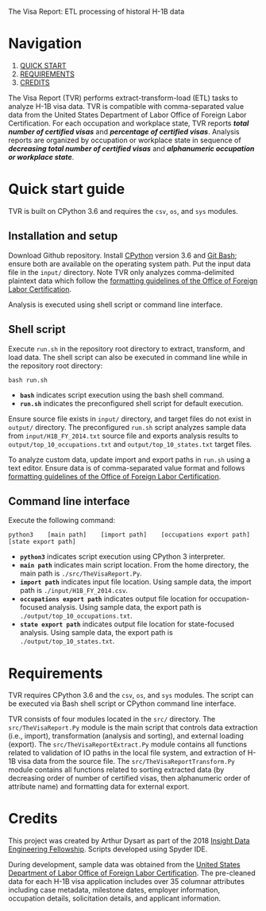 The Visa Report: ETL processing of historal H-1B data

# Navigation
1. [QUICK START](README.md#Quick-start-guide)
2. [REQUIREMENTS](README.md#Requirements)
3. [CREDITS](README.md#Credits)

The Visa Report (TVR) performs extract-transform-load (ETL) tasks to analyze H-1B visa data. TVR is compatible with comma-separated value data from the United States Department of Labor Office of Foreign Labor Certification. For each occupation and workplace state, TVR reports ***total number of certified visas*** and ***percentage of certified visas***. Analysis reports are organized by occupation or workplace state in sequence of ***decreasing total number of certified visas*** and ***alphanumeric occupation or workplace state***.


# Quick start guide

TVR is built on CPython 3.6 and requires the `csv`, `os`, and `sys` modules.

## Installation and setup
Download Github repository. Install [CPython](https://www.python.org/downloads) version 3.6 and [Git Bash](https://git-scm.com/downloads); ensure both are available on the operating system path. Put the input data file in the `input/` directory. Note TVR only analyzes comma-delimited plaintext data which follow the [formatting guidelines of the Office of Foreign Labor Certification](https://www.foreignlaborcert.doleta.gov/performancedata.cfm#dis).

Analysis is executed using shell script or command line interface.


## Shell script
Execute `run.sh` in the repository root directory to extract, transform, and load data. The shell script can also be executed in command line while in the repository root directory:

```
bash run.sh
```

- **`bash`** indicates script execution using the bash shell command.
- **`run.sh`** indicates the preconfigured shell script for default execution.

Ensure source file exists in `input/` directory, and target files do not exist in `output/` directory. The preconfigured `run.sh` script analyzes sample data from `input/H1B_FY_2014.txt` source file and exports analysis results to `output/top_10_occupations.txt` and `output/top_10_states.txt` target files.

To analyze custom data, update import and export paths in `run.sh` using a text editor. Ensure data is of comma-separated value format and follows [formatting guidelines of the Office of Foreign Labor Certification](https://www.foreignlaborcert.doleta.gov/performancedata.cfm#dis).


## Command line interface
Execute the following command:

```
python3    [main path]    [import path]    [occupations export path]    [state export path]
```

- **`python3`** indicates script execution using CPython 3 interpreter.
- **`main path`** indicates main script location. From the home directory, the main path is `./src/TheVisaReport.Py`.
- **`import path`** indicates input file location. Using sample data, the import path is `./input/H1B_FY_2014.csv`.
- **`occupations export path`** indicates output file location for occupation-focused analysis. Using sample data, the export path is `./output/top_10_occupations.txt`.
- **`state export path`** indicates output file location for state-focused analysis. Using sample data, the export path is `./output/top_10_states.txt`.


# Requirements

TVR requires CPython 3.6 and the `csv`, `os`, and `sys` modules. The script can be executed via Bash shell script or CPython command line interface.

TVR consists of four modules located in the `src/` directory. The `src/TheVisaReport.Py` module is the main script that controls data extraction (i.e., import), transformation (analysis and sorting), and external loading (export). The `src/TheVisaReportExtract.Py` module contains all functions related to validation of IO paths in the local file system, and extraction of H-1B visa data from the source file. The `src/TheVisaReportTransform.Py` module contains all functions related to sorting extracted data (by decreasing order of number of certified visas, then alphanumeric order of attribute name) and formatting data for external export.


# Credits

This project was created by Arthur Dysart as part of the 2018 [Insight Data Engineering Fellowship](https://www.insightdataengineering.com/). Scripts developed using Spyder IDE.

During development, sample data was obtained from the [United States Department of Labor Office of Foreign Labor Certification](https://www.foreignlaborcert.doleta.gov/performancedata.cfm#dis). The pre-cleaned data for each H-1B visa application includes over 35 columnar attributes including case metadata, milestone dates, employer information, occupation details, solicitation details, and applicant information.